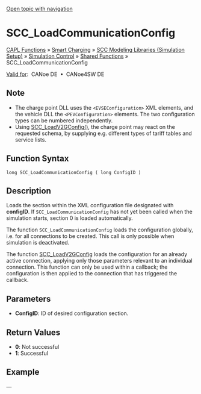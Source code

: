 [Open topic with navigation](../../../../../CANoeDEFamily.htm#Topics/CAPLFunctions/SmartCharging/Functions/CAPLfunctionSCCLoadCommunicationConfig.md)

# SCC_LoadCommunicationConfig

[CAPL Functions](../../CAPLfunctions.md) » [Smart Charging](../CAPLFunctionsSmartChargingOverview.md) » [SCC Modeling Libraries (Simulation Setup)](../CAPLFunctionsSmartChargingOverview.md#BMNodeayerDLL) » [Simulation Control](../CAPLFunctionsSmartChargingOverview.md#SimulationControl) » [Shared Functions](../CAPLFunctionsSmartChargingOverview.md#SimulationControl) » SCC_LoadCommunicationConfig

[Valid for](../../../Shared/FeatureAvailability.md):  CANoe DE  •  CANoe4SW DE

## Note

- The charge point DLL uses the `<EVSEConfiguration>` XML elements, and the vehicle DLL the `<PEVConfiguration>` elements. The two configuration types can be numbered independently.
- Using [SCC_LoadV2GConfig()](CAPLfunctionSCCLoadV2GConfig.md), the charge point may react on the requested schema, by supplying e.g. different types of tariff tables and service lists.

## Function Syntax

```
long SCC_LoadCommunicationConfig ( long ConfigID )
```

## Description

Loads the section within the XML configuration file designated with **configID**. If `SCC_LoadCommunicationConfig` has not yet been called when the simulation starts, section 0 is loaded automatically.

The function `SCC_LoadCommunicationConfig` loads the configuration globally, i.e. for all connections to be created. This call is only possible when simulation is deactivated.

The function [SCC_LoadV2GConfig](CAPLfunctionSCCLoadV2GConfig.md) loads the configuration for an already active connection, applying only those parameters relevant to an individual connection. This function can only be used within a callback; the configuration is then applied to the connection that has triggered the callback.

## Parameters

- **ConfigID**: ID of desired configuration section.

## Return Values

- **0**: Not successful
- **1**: Successful

## Example

—

